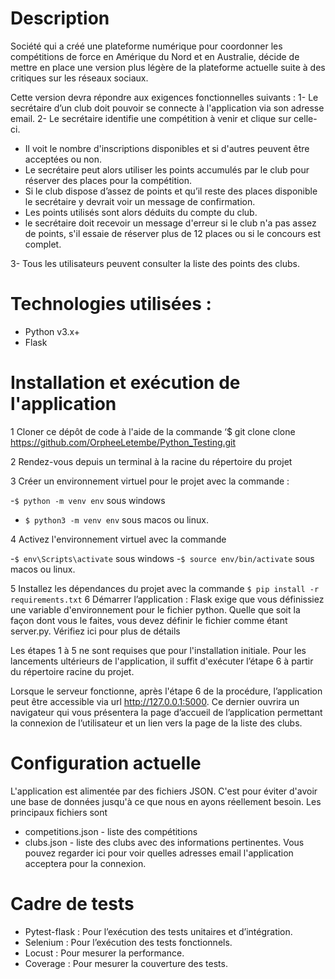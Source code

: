  # Description
 Société qui a créé une plateforme numérique pour coordonner les compétitions de force en Amérique du Nord et en Australie, décide de mettre en place une version plus légère de la plateforme actuelle suite à des critiques sur les réseaux sociaux.

Cette version devra répondre aux exigences fonctionnelles suivants :
1-	Le secrétaire d’un club doit pouvoir se connecte à l'application via son adresse email.
2-	Le secrétaire identifie une compétition à venir et clique sur celle-ci.
-  Il voit le nombre d'inscriptions disponibles et si d'autres peuvent être acceptées ou non.
- Le secrétaire peut alors utiliser les points accumulés par le club pour réserver des places pour la compétition.
- Si le club dispose d’assez de points et qu’il reste des places disponible le secrétaire y devrait voir un message de confirmation. 
- Les points utilisés sont alors déduits du compte du club.
- le secrétaire doit recevoir un message d'erreur si le club n'a pas assez de points, s'il essaie de réserver plus de 12 places ou si le concours est complet.

3-	Tous les utilisateurs peuvent consulter la liste des points des clubs.

# Technologies utilisées :
-	Python v3.x+
-	Flask


# Installation et exécution de l'application 

1	Cloner ce dépôt de code à l'aide de la commande ‘$ git clone clone https://github.com/OrpheeLetembe/Python_Testing.git 

2	 Rendez-vous depuis un terminal à la racine du répertoire du projet 

3	Créer un environnement virtuel pour le projet avec la commande :

-`$ python -m venv env` sous windows 
- `$ python3 -m venv env` sous macos ou linux.

4	Activez l'environnement virtuel avec la commande

-`$ env\Scripts\activate` sous windows 
-`$ source env/bin/activate` sous macos ou linux.

5	Installez les dépendances du projet avec la commande `$ pip install -r requirements.txt`
6	 Démarrer l’application : Flask exige que vous définissiez une variable d'environnement pour le fichier python. Quelle que soit la façon dont vous le faites, vous devez définir le fichier comme étant server.py. Vérifiez ici pour plus de détails 

Les étapes 1 à 5 ne sont requises que pour l'installation initiale. Pour les lancements ultérieurs de l'application, il suffit d'exécuter l’étape 6 à partir du répertoire racine du projet.

Lorsque le serveur fonctionne, après l'étape 6 de la procédure, l’application peut être accessible via url http://127.0.0.1:5000. Ce dernier ouvrira un navigateur qui vous présentera la page d’accueil de l’application permettant la connexion de l’utilisateur et un lien vers la page de la liste des clubs.

# Configuration actuelle
L'application est alimentée par des fichiers JSON. C'est pour éviter d'avoir une base de données jusqu'à ce que nous en ayons réellement besoin. Les principaux fichiers sont
-	competitions.json - liste des compétitions
-	clubs.json - liste des clubs avec des informations pertinentes. Vous pouvez regarder ici pour voir quelles adresses email l'application acceptera pour la connexion.

# Cadre de tests
-	Pytest-flask : Pour l’exécution des tests unitaires et d’intégration.
-	Selenium : Pour l’exécution des tests fonctionnels.
-	Locust : Pour mesurer la performance.
-	Coverage : Pour mesurer la couverture des tests.
